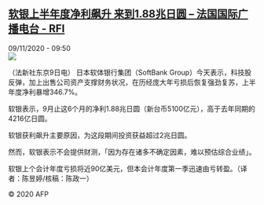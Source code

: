 <!--1604915673000-->
[软银上半年度净利飙升 来到1.88兆日圆 – 法国国际广播电台 - RFI](http://www.rfi.fr//cn/contenu/20201109-%E8%BD%AF%E9%93%B6%E4%B8%8A%E5%8D%8A%E5%B9%B4%E5%BA%A6%E5%87%80%E5%88%A9%E9%A3%99%E5%8D%87-%E6%9D%A5%E5%88%B0188%E5%85%86%E6%97%A5%E5%9C%86)
------

<div>09/11/2020 - 09:50</div><img src="https://s.rfi.fr/media/display/31dfa23c-226a-11eb-97f3-005056bff430/w:310/p:16x9/eco0003b.201109165003.jpg"><div class="t-content__body u-clearfix"><p>（法新社东京9日电）    日本软体银行集团（SoftBank Group）今天表示，科技股反弹，加上出售公司资产支撑财务状况，在历经庞大年亏损后恢复强劲复苏，上半年度净利暴增346.7%。</p><p>    软银表示，9月止这6个月的净利1.88兆日圆（新台币5100亿元），高于去年同期的4216亿日圆。</p><p>    软银获利飙升主要原因，为这段期间投资获益超过2兆日圆。</p><p>    然而，软银表示不会提供财测，「因为存在诸多不确定因素，难以预估综合业绩」。</p><p>    软银上个会计年度亏损将近90亿美元，但本会计年度第一季迅速由亏转盈。（译者：陈昱婷/核稿：陈政一）</p><p class="t-copyright">© 2020 AFP</p>        </div>
